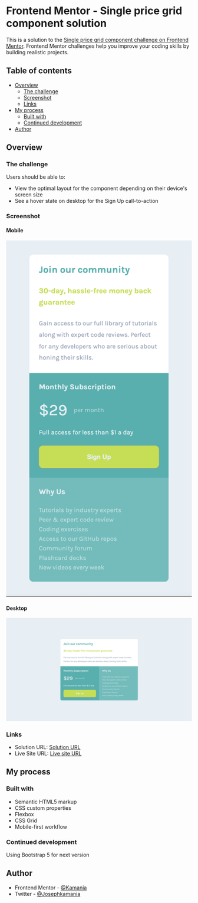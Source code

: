 # Frontend Mentor - Single price grid component solution

This is a solution to the [Single price grid component challenge on Frontend Mentor](https://www.frontendmentor.io/challenges/single-price-grid-component-5ce41129d0ff452fec5abbbc). Frontend Mentor challenges help you improve your coding skills by building realistic projects. 

## Table of contents

- [Overview](#overview)
  - [The challenge](#the-challenge)
  - [Screenshot](#screenshot)
  - [Links](#links)
- [My process](#my-process)
  - [Built with](#built-with)
  - [Continued development](#continued-development)
- [Author](#author)

## Overview

### The challenge

Users should be able to:

- View the optimal layout for the component depending on their device's screen size
- See a hover state on desktop for the Sign Up call-to-action

### Screenshot

#### Mobile
![](screenshot-mobile.png)

#### Desktop
![](screenshot-desktop.png)

### Links

- Solution URL: [Solution URL](https://github.com/Kamania/single-price-grid-component-master)
- Live Site URL: [Live site URL](https://single-price-grid-component-master-two-sigma.vercel.app/)

## My process

### Built with

- Semantic HTML5 markup
- CSS custom properties
- Flexbox
- CSS Grid
- Mobile-first workflow

### Continued development

Using Bootstrap 5 for next version

## Author

- Frontend Mentor - [@Kamania](https://www.frontendmentor.io/profile/Kamania)
- Twitter - [@Josephkamania](https://twitter.com/Josephkamania)